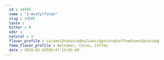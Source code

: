 ```yaml
---
  id : 14505
  name : "2-Acetylfuran"
  slug : 14505
  taste : 
  bitter : 0
  odor : 
  natural : 1
  flavor_profile : caramel@tobacco@balsamic@potato@coffee@sweet@cocoa@peanut@balsam@almond@beef
  fema_flavor_profile : Balsamic, Cocoa, Coffee
  date : 2019-03-26T08:47:11+01:00
---
```



